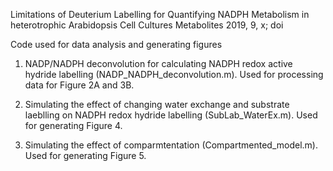 Limitations of Deuterium Labelling for Quantifying NADPH Metabolism in heterotrophic Arabidopsis Cell Cultures 
Metabolites 2019, 9, x; doi

Code used for data analysis and generating figures

1. NADP/NADPH deconvolution for calculating NADPH redox active hydride labelling (NADP_NADPH_deconvolution.m).
Used for processing data for Figure 2A and 3B. 
  
2. Simulating the effect of changing water exchange and substrate laeblling on NADPH redox hydride labelling (SubLab_WaterEx.m).
Used for generating Figure 4.
  
3. Simulating the effect of comparmtentation (Compartmented_model.m).
Used for generating Figure 5.
